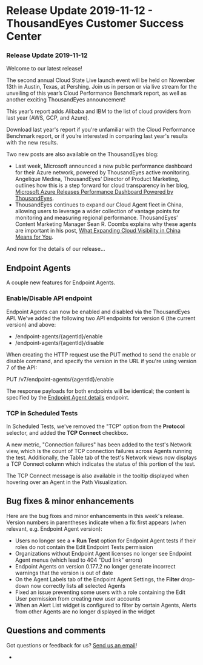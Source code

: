 # Release Update 2019-11-12 - ThousandEyes Customer Success Center

### Release Update 2019-11-12

Welcome to our latest release!

The second annual Cloud State Live launch event will be held on November 13th in Austin, Texas, at Pershing. Join us in person or via live stream for the unveiling of this year’s Cloud Performance Benchmark report, as well as another exciting ThousandEyes announcement!

This year’s report adds Alibaba and IBM to the list of cloud providers from last year \(AWS, GCP, and Azure\).

Download last year's report if you're unfamiliar with the Cloud Performance Benchmark report, or if you’re interested in comparing last year's results with the new results.

Two new posts are also available on the ThousandEyes blog:

* Last week, Microsoft announced a new public performance dashboard for their Azure network, powered by ThousandEyes active monitoring. Angelique Medina, ThousandEyes’ Director of Product Marketing, outlines how this is a step forward for cloud transparency in her blog, [Microsoft Azure Releases Performance Dashboard Powered by ThousandEyes](https://blog.thousandeyes.com/microsoft-azure-releases-performance-dashboard-thousandeyes/).
* ThousandEyes continues to expand our Cloud Agent fleet in China, allowing users to leverage a wider collection of vantage points for monitoring and measuring regional performance. ThousandEyes’ Content Marketing Manager Sean R. Coombs explains why these agents are important in his post, [What Expanding Cloud Visibility in China Means for You](https://blog.thousandeyes.com/what-expanding-cloud-visibility-in-china-means/).

And now for the details of our release...

## Endpoint Agents

A couple new features for Endpoint Agents.

### Enable/Disable A​PI endpoint

​​​​​​Endpoint Agents can now be enabled and disabled via the ThousandEyes API. We've added the following two API endpoints for version 6 \(the current version\) and above:

* /endpoint-agents/{agentId}/enable
* /endpoint-agents/{agentId}/disable

When creating the HTTP request use the PUT method to send the enable or disable command, and specify the version in the URL if you're using version 7 of the API:

PUT /v7/endpoint-agents/{agentId}/enable

The response payloads for both endpoints will be identical; the content is specified by the [Endpoint Agent details](https://developer.thousandeyes.com/v6/endpoint/#/endpoint-data-endpoint-agents-agentid) endpoint.

### TCP in Scheduled Tests

In Scheduled Tests, we've removed the "TCP" option from the **Protocol** selector, and added the **TCP Connect** checkbox.

A new metric, "Connection failures" has been added to the test's Network view,  which is the count of TCP connection failures across Agents running the test. Additionally, the Table tab of the test's Network views now displays a TCP Connect column which indicates the status of this portion of the test.

The TCP Connect message is also available in the tooltip displayed when hovering over an Agent in the Path Visualization.

## Bug fixes & minor enhancements

Here are the bug fixes and minor enhancements in this week's release. Version numbers in parentheses indicate when a fix first appears \(when relevant, e.g. Endpoint Agent version\):

* Users no longer see a **+ Run Test**  option for Endpoint Agent tests if their roles do not contain the Edit Endpoint Tests permission
* Organizations without Endpoint Agent licenses no longer see Endpoint Agent menus \(which lead to 404 "Dud link" errors\)
* Endpoint Agents on version 0.177.2 no longer generate incorrect warnings that the version is out of date
* On the Agent Labels tab of the Endpoint Agent Settings, the **Filter** drop-down now correctly lists all selected Agents
* Fixed an issue preventing some users with a role containing the Edit User permission from creating new user accounts
* When an Alert List widget is configured to filter by certain Agents, Alerts from other Agents are no longer displayed in the widget

## Questions and comments

Got questions or feedback for us? [Send us an email](mailto:support@thousandeyes.com?subject=2019-11-12+Release+Update)!

* 
